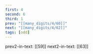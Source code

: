 ```yaml
---
first: 4
second: 6
third: 1
prev: "[[many_digits/4/60]]"
next: "[[many_digits/4/62]]"
tags: [odd]
---
```

prev2-in-text: [[59]]
next2-in-text: [[63]]
